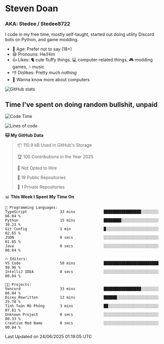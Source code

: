 # Steven Doan
### AKA: Stedee / Stedee8722
I code in my free time, mostly self-taught, started out doing utility Discord bots on Python, and game modding.

- 🤔 Age: Prefer not to say (18+)
- 😄 Pronouns: He/Him
- 👍 Likes: 🐈 cute fluffy things, 💻 computer-related things, 🎮 modding games, 🎶 music
- 👎 Dislikes: Pretty much nothing
- 🥹 Wanna know more about computers

![GitHub stats](https://github-readme-stats-iota-mocha-40.vercel.app/api?username=Stedee8722&show=prs_merged,prs_merged_percentage&show_icons=true&theme=transparent)

## Time I've spent on doing random bullshit, unpaid
<!--START_SECTION:Time I've spent on doing random bullshit, unpaid-->
![Code Time](http://img.shields.io/badge/Code%20Time-278%20hrs%2051%20mins-blue)

![Lines of code](https://img.shields.io/badge/From%20Hello%20World%20I%27ve%20Written-82.6%20thousand%20lines%20of%20code-blue)

**🐱 My GitHub Data** 

> 📦 110.9 kB Used in GitHub's Storage 
 > 
> 🏆 100 Contributions in the Year 2025
 > 
> 🚫 Not Opted to Hire
 > 
> 📜 19 Public Repositories 
 > 
> 🔑 1 Private Repositories 
 > 
📊 **This Week I Spent My Time On** 

```text
💬 Programming Languages: 
TypeScript               33 mins             █████████████████░░░░░░░░   66.04 % 
Python                   15 mins             ████████░░░░░░░░░░░░░░░░░   30.23 % 
Git Config               1 min               █░░░░░░░░░░░░░░░░░░░░░░░░   02.65 % 
JSON                     0 secs              ░░░░░░░░░░░░░░░░░░░░░░░░░   01.05 % 
Java                     0 secs              ░░░░░░░░░░░░░░░░░░░░░░░░░   00.04 % 

🔥 Editors: 
VS Code                  50 mins             █████████████████████████   99.96 % 
IntelliJ IDEA            0 secs              ░░░░░░░░░░░░░░░░░░░░░░░░░   00.04 % 

🐱‍💻 Projects: 
Vencord                  33 mins             █████████████████░░░░░░░░   66.04 % 
Dicey_Rewritten          13 mins             ██████░░░░░░░░░░░░░░░░░░░   25.78 % 
Tính Toán Mô Phỏng       3 mins              ██░░░░░░░░░░░░░░░░░░░░░░░   07.81 % 
Unknown Project          0 secs              ░░░░░░░░░░░░░░░░░░░░░░░░░   00.33 % 
Creative Mod Name        0 secs              ░░░░░░░░░░░░░░░░░░░░░░░░░   00.04 % 
```


 Last Updated on 24/06/2025 01:19:05 UTC
<!--END_SECTION:Time I've spent on doing random bullshit, unpaid-->

